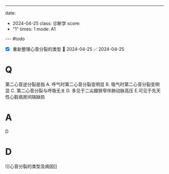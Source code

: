 ---
date:
  - 2024-04-25
class: 诊断学
score:
  - "1"
times: 1
mode: A1

--- #todo
- [x] 重新整理心音分裂的类型 📅 2024-04-25 ✅ 2024-04-25


# Q
第二心音逆分裂是指
A. 呼气时第二心音分裂变明显 
B. 吸气时第二心音分裂变明显
C. 第二心音分裂与呼吸无关 
D. 多见于二尖瓣狭窄伴肺动脉高压
E.可见于先天性心脏病房间隔缺损

# A

D



# D
![[心音分裂的类型及病因]]
